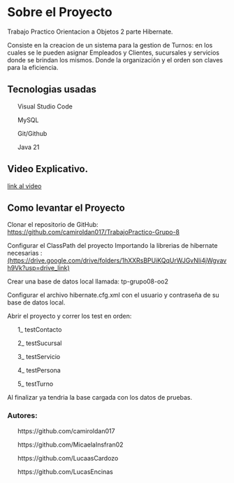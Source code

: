 <h1>Sobre el Proyecto</h1>
<p>Trabajo Practico Orientacion a Objetos 2 parte Hibernate.</p>
<p>Consiste en la creacion de un sistema para la gestion de Turnos: en los cuales se le pueden asignar Empleados y Clientes, sucursales y servicios donde se brindan los mismos. Donde la organización y el orden son
claves para la eficiencia.</p>
<h2>Tecnologias usadas</h2>
<p>
  <ul>Visual Studio Code</ul>
  <ul>MySQL</ul>
  <ul>Git/Github</ul>
  <ul>Java 21</ul>
</p>
<h2>Video Explicativo.</h2>
<a link href>link al video<a/>
<h2>Como levantar el Proyecto</h2>
<p>Clonar el repositorio de GitHub: <a link href>https://github.com/camiroldan017/TrabajoPractico-Grupo-8</a></p>
<p>Configurar el ClassPath del proyecto Importando la librerias de hibernate necesarias : <a link href> (https://drive.google.com/drive/folders/1hXXRsBPUiKQqUrWJGvNIi4jWgvavh9Vk?usp=drive_link)</a> </p>
<p>Crear una base de datos local llamada: tp-grupo08-oo2</p>
<p>Configurar el archivo hibernate.cfg.xml con el usuario y contraseña de su base de datos local.</p>
<p>Abrir el proyecto y correr los test en orden: 
  <ol>1_ testContacto</ol>
  <ol>2_ testSucursal</ol>
  <ol>3_ testServicio</ol>
  <ol>4_ testPersona</ol>
  <ol>5_ testTurno</ol>
</p>
<p>Al finalizar ya tendria la base cargada con los datos de pruebas.</p>
<h3>Autores:</h3>
<p>
  <ul a link href>https://github.com/camiroldan017</ul>
  <ul a link href>https://github.com/MicaelaInsfran02</ul>
  <ul a link href>https://github.com/LucaasCardozo</ul>
  <ul a link href>https://github.com/LucasEncinas</ul>
</p>

